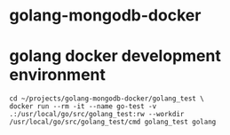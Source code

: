 # golang-mongodb-docker

#  golang docker development environment

	cd ~/projects/golang-mongodb-docker/golang_test \
	docker run --rm -it --name go-test -v .:/usr/local/go/src/golang_test:rw --workdir /usr/local/go/src/golang_test/cmd golang_test golang